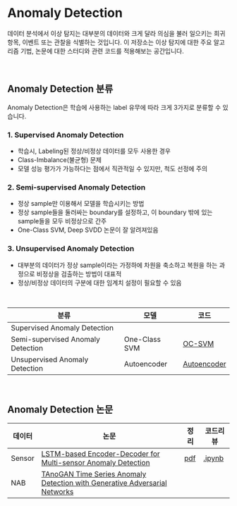 # Anomaly Detection
 
데이터 분석에서 이상 탐지는 대부분의 데이터와 크게 달라 의심을 불러 일으키는 희귀 항목, 이벤트 또는 관찰을 식별하는 것입니다.
이 저장소는 이상 탐지에 대한 주요 알고리즘 기법, 논문에 대한 스터디와 관련 코드를 적용해보는 공간입니다.

<br>

## Anomaly Detection 분류
Anomaly Detection은 학습에 사용하는 label 유무에 따라 크게 3가지로 분류할 수 있습니다. 

### 1. Supervised Anomaly Detection
- 학습시, Labeling된 정상/비정상 데이터를 모두 사용한 경우
- Class-Imbalance(불균형) 문제
- 모델 성능 평가가 가능하다는 점에서 직관적일 수 있지만, 척도 선정에 주의

### 2. Semi-supervised Anomaly Detection
- 정상 sample만 이용해서 모델을 학습시키는 방법
- 정상 sample들을 둘러싸는 boundary를 설정하고, 이 boundary 밖에 있는 sample들을 모두 비정상으로 간주
- One-Class SVM, Deep SVDD 논문이 잘 알려져있음

### 3. Unsupervised Anomaly Detection
- 대부분의 데이터가 정상 sample이라는 가정하에 차원을 축소하고 복원을 하는 과정으로 비정상을 검출하는 방법이 대표적
- 정상/비정상 데이터의 구분에 대한 임계치 설정이 필요할 수 있음

<br>

|분류|모델|코드|
|---|---|---|
|Supervised Anomaly Detection||
|Semi-supervised Anomaly Detection|One-Class SVM|[OC-SVM](https://github.com/jaeeun49/Anomaly-Detection/blob/main/code_practices/One-Class%20SVM.ipynb)
|Unsupervised Anomaly Detection|Autoencoder|[Autoencoder](https://github.com/jaeeun49/Anomaly-Detection/blob/main/code_practices/Autoencoder.ipynb)

<br>

## Anomaly Detection 논문
|데이터|논문|정리|코드리뷰|
|---|---|---|---|
|Sensor|[LSTM-based Encoder-Decoder for Multi-sensor Anomaly Detection](https://arxiv.org/abs/1607.00148)|[pdf](https://github.com/jaeeun49/Anomaly-Detection/blob/main/review/LSTM-based%20Encoder-Decoder%20for%20Multi-sensor%20Anomaly%20Detection.pdf)|[.ipynb](https://github.com/jaeeun49/Anomaly-Detection/blob/main/code_practices/LSTM-based%20Encoder-Decoder%20for%20Multi-sensor%20Anomaly%20Detection.ipynb)|
|NAB|[TAnoGAN Time Series Anomaly Detection with Generative Adversarial Networks](https://arxiv.org/abs/2008.09567)
